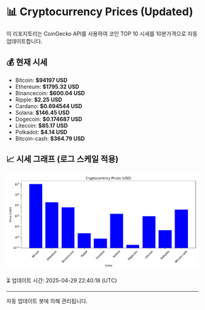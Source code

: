 
# 📊 Cryptocurrency Prices (Updated)

이 리포지토리는 CoinGecko API를 사용하여 코인 TOP 10 시세를 10분가격으로 자동 업데이트합니다.

## 💰 현재 시세
- Bitcoin: **$94197 USD**
- Ethereum: **$1795.32 USD**
- Binancecoin: **$600.04 USD**
- Ripple: **$2.25 USD**
- Cardano: **$0.694544 USD**
- Solana: **$146.45 USD**
- Dogecoin: **$0.174687 USD**
- Litecoin: **$85.17 USD**
- Polkadot: **$4.14 USD**
- Bitcoin-cash: **$364.79 USD**

## 📈 시세 그래프 (로그 스케일 적용)
![Crypto Prices](crypto_prices.png)

⏳ 업데이트 시간: 2025-04-29 22:40:18 (UTC)

---
자동 업데이트 봇에 의해 관리됩니다.
